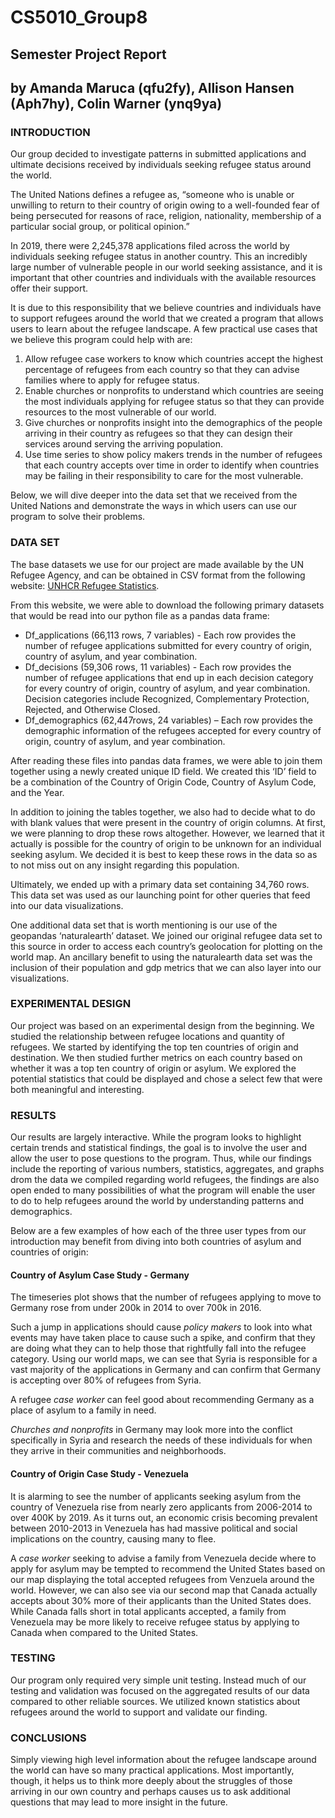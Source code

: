 # CS5010_Group8
## Semester Project Report
## by Amanda Maruca (qfu2fy), Allison Hansen (Aph7hy), Colin Warner (ynq9ya)


### INTRODUCTION

Our group decided to investigate patterns in submitted applications and ultimate decisions received by individuals seeking refugee status around the world. 

The United Nations defines a refugee as, “someone who is unable or unwilling to return to their country of origin owing to a well-founded fear of being persecuted for reasons of race, religion, nationality, membership of a particular social group, or political opinion.” 

In 2019, there were 2,245,378 applications filed across the world by individuals seeking refugee status in another country. This an incredibly large number of vulnerable people in our world seeking assistance, and it is important that other countries and individuals with the available resources offer their support. 

It is due to this responsibility that we believe countries and individuals have to support refugees around the world that we created a program that allows users to learn about the refugee landscape. A few practical use cases that we believe this program could help with are:

1.	Allow refugee case workers to know which countries accept the highest percentage of refugees from each country so that they can advise families where to apply for refugee status. 
1.	Enable churches or nonprofits to understand which countries are seeing the most individuals applying for refugee status so that they can provide resources to the most vulnerable of our world. 
1.	Give churches or nonprofits insight into the demographics of the people arriving in their country as refugees so that they can design their services around serving the arriving population.
1.	Use time series to show policy makers trends in the number of refugees that each country accepts over time in order to identify when countries may be failing in their responsibility to care for the most vulnerable.

Below, we will dive deeper into the data set that we received from the United Nations and demonstrate the ways in which users can use our program to solve their problems. 


### DATA SET

The base datasets we use for our project are made available by the UN Refugee Agency, and can be obtained in CSV format from the following website: [UNHCR Refugee Statistics](https://www.unhcr.org/refugee-statistics/download/?url=2w5FZk). 

From this website, we were able to download the following primary datasets that would be read into our python file as a pandas data frame:

* Df_applications (66,113 rows, 7 variables) - Each row provides the number of refugee applications submitted for every country of origin, country of asylum, and year combination.
* Df_decisions (59,306 rows, 11 variables) - Each row provides the number of refugee applications that end up in each decision category for every country of origin, country of asylum, and year combination. Decision categories include Recognized, Complementary Protection, Rejected, and Otherwise Closed. 
* Df_demographics (62,447rows, 24 variables) – Each row provides the demographic information of the refugees accepted for every country of origin, country of asylum, and year combination.

After reading these files into pandas data frames, we were able to join them together using a newly created unique ID field. We created this ‘ID’ field to be a combination of the Country of Origin Code, Country of Asylum Code, and the Year. 

In addition to joining the tables together, we also had to decide what to do with blank values that were present in the country of origin columns. At first, we were planning to drop these rows altogether. However, we learned that it actually is possible for the country of origin to be unknown for an individual seeking asylum. We decided it is best to keep these rows in the data so as to not miss out on any insight regarding this population.

Ultimately, we ended up with a primary data set containing 34,760 rows. This data set was used as our launching point for other queries that feed into our data visualizations. 

One additional data set that is worth mentioning is our use of the geopandas ‘naturalearth’ dataset. We joined our original refugee data set to this source in order to access each country’s geolocation for plotting on the world map. An ancillary benefit to using the naturalearth data set was the inclusion of their population and gdp metrics that we can also layer into our visualizations. 

### EXPERIMENTAL DESIGN

Our project was based on an experimental design from the beginning. We studied the relationship between refugee locations and quantity of refugees. We started by identifying the top ten countries of origin and destination. We then studied further metrics on each country based on whether it was a top ten country of origin or asylum. We explored the potential statistics that could be displayed and chose a select few that were both meaningful and interesting. 

### RESULTS

Our results are largely interactive. While the program looks to highlight certain trends and statistical findings, the goal is to involve the user and allow 
the user to pose questions to the program. Thus, while our findings include the reporting of various numbers, statistics, aggregates, and graphs drom the data we compiled regarding world refugees, the findings are also open ended to many possibilities of what the program will enable the user to do to help refugees around the world by understanding patterns and demographics.

Below are a few examples of how each of the three user types from our introduction may benefit from diving into both countries of asylum and countries of origin:

#### Country of Asylum Case Study - Germany 

The timeseries plot shows that the number of refugees applying to move to Germany rose from under 200k in 2014 to over 700k in 2016. 

Such a jump in applications should cause *policy makers* to look into what events may have taken place to cause such a spike, and confirm that they are doing what they can to help those that rightfully fall into the refugee category. Using our world maps, we can see that Syria is responsible for a vast majority of the applications in Germany and can confirm that Germany is accepting over 80% of refugees from Syria. 

A refugee *case worker* can feel good about recommending Germany as a place of asylum to a family in need. 

*Churches and nonprofits* in Germany may look more into the conflict specifically in Syria and research the needs of these individuals for when they arrive in their communities and neighborhoods.  

#### Country of Origin Case Study - Venezuela 

It is alarming to see the number of applicants seeking asylum from the country of Venezuela rise from nearly zero applicants from 2006-2014 to over 400K by 2019. As it turns out, an economic crisis becoming prevalent between 2010-2013 in Venezuela has had massive political and social implications on the country, causing many to flee.

A *case worker* seeking to advise a family from Venezuela decide where to apply for asylum may be tempted to recommend the United States based on our map displaying the total accepted refugees from Venzuela around the world. However, we can also see via our second map that Canada actually accepts about 30% more of their applicants than the United States does. While Canada falls short in total applicants accepted, a family from Venezuela may be more likely to receive refugee status by applying to Canada when compared to the United States.

### TESTING 
Our program only required very simple unit testing. Instead much of our testing and validation was focused on the aggregated results of our data compared to other reliable sources. We utilized known statistics about refugees around the world to support and validate our finding. 

### CONCLUSIONS

Simply viewing high level information about the refugee landscape around the world can have so many practical applications. Most importantly, though, it helps us to think more deeply about the struggles of those arriving in our own country and perhaps causes us to ask additional questions that may lead to more insight in the future. 
